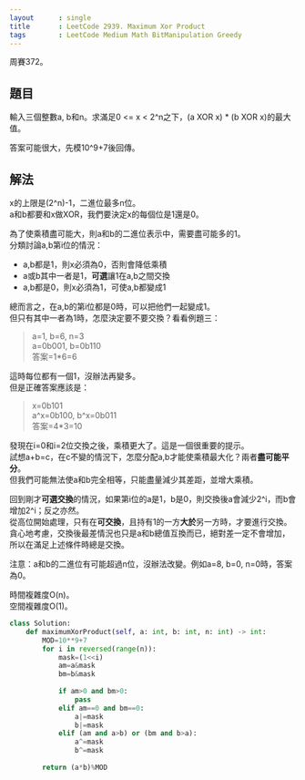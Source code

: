 ```yaml
---
layout      : single
title       : LeetCode 2939. Maximum Xor Product
tags        : LeetCode Medium Math BitManipulation Greedy
---
```

周賽372。

## 題目

輸入三個整數a, b和n。求滿足0 <= x < 2^n之下，(a XOR x) * (b XOR x)的最大值。  

答案可能很大，先模10^9+7後回傳。  

## 解法

x的上限是(2^n)-1，二進位最多n位。  
a和b都要和x做XOR，我們要決定x的每個位是1還是0。
  
為了使乘積盡可能大，則a和b的二進位表示中，需要盡可能多的1。  
分類討論a,b第i位的情況：  

- a,b都是1，則x必須為0，否則會降低乘積  
- a或b其中一者是1，**可選**讓1在a,b之間交換  
- a,b都是0，則x必須為1，可使a,b都變成1  

總而言之，在a,b的第i位都是0時，可以把他們一起變成1。  
但只有其中一者為1時，怎麼決定要不要交換？看看例題三：  
> a=1, b=6, n=3  
> a=0b001, b=0b110  
> 答案=1\*6=6  

這時每位都有一個1，沒辦法再變多。  
但是正確答案應該是：  
> x=0b101  
> a^x=0b100, b^x=0b011  
> 答案=4\*3=10  

發現在i=0和i=2位交換之後，乘積更大了。這是一個很重要的提示。  
試想a+b=c，在c不變的情況下，怎麼分配a,b才能使乘積最大化？兩者**盡可能平分**。  
但我們可能無法使a和b完全相等，只能盡量減少其差距，並增大乘積。  

回到剛才**可選交換**的情況，如果第i位的a是1，b是0，則交換後a會減少2^i，而b會增加2^i；反之亦然。  
從高位開始處理，只有在**可交換**，且持有1的一方**大於**另一方時，才要進行交換。  
貪心地考慮，交換後最差情況也只是a和b總值互換而已，絕對差一定不會增加，所以在滿足上述條件時總是交換。  

注意：a和b的二進位有可能超過n位，沒辦法改變。例如a=8, b=0, n=0時，答案為0。  

時間複雜度O(n)。  
空間複雜度O(1)。  

```python
class Solution:
    def maximumXorProduct(self, a: int, b: int, n: int) -> int:
        MOD=10**9+7
        for i in reversed(range(n)):
            mask=(1<<i)
            am=a&mask
            bm=b&mask
            
            if am>0 and bm>0:
                pass
            elif am==0 and bm==0:
                a|=mask
                b|=mask
            elif (am and a>b) or (bm and b>a):
                a^=mask
                b^=mask
            
        return (a*b)%MOD
```
